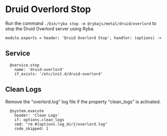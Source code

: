 
# Druid Overlord Stop

Run the command `./bin/ryba stop -m @rybajs/metal/druid/overlord` to stop the Druid 
Overlord server using Ryba.

    module.exports = header: 'Druid Overlord Stop', handler: (options) ->

## Service

      @service.stop
        name: 'druid-overlord'
        if_exists: '/etc/init.d/druid-overlord'

## Clean Logs

Remove the "overlord.log" log file if the property "clean_logs" is
activated.

      @system.execute
        header: 'Clean Logs'
        if: options.clean_logs
        cmd: "rm #{options.log_dir}/overlord.log"
        code_skipped: 1
